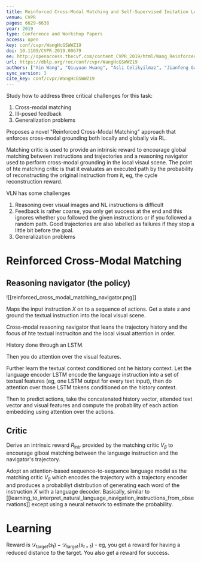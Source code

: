 ```yaml
---
title: Reinforced Cross-Modal Matching and Self-Supervised Imitation Learning for Vision-Language Navigation.
venue: CVPR
pages: 6629-6638
year: 2019
type: Conference and Workshop Papers
access: open
key: conf/cvpr/WangHcGSWWZ19
doi: 10.1109/CVPR.2019.00679
ee: http://openaccess.thecvf.com/content_CVPR_2019/html/Wang_Reinforced_Cross-Modal_Matching_and_Self-Supervised_Imitation_Learning_for_Vision-Language_Navigation_CVPR_2019_paper.html
url: https://dblp.org/rec/conf/cvpr/WangHcGSWWZ19
authors: ["Xin Wang", "Qiuyuan Huang", "Asli Celikyilmaz", "Jianfeng Gao", "Dinghan Shen", "Yuan-Fang Wang", "William Yang Wang", "Lei Zhang"]
sync_version: 3
cite_key: conf/cvpr/WangHcGSWWZ19
---
```


Study how to address three critical challenges for this task:

1. Cross-modal matching
2. Ill-posed feedback
3. Generalization problems

Proposes a novel "Reinforced Cross-Modal Matching" approach that enforces cross-modal grounding both locally and globally via RL.

Matching critic is used to provide an intrinsic reward to encourage global matching between instructions and trajectories and a reasoning navigator used to perform cross-modal grounding in the local visaul scene. The point of hte matching critic is that it evaluates an executed path by the probability of reconstructing the original instruction from it, eg, the cycle reconstruction reward.

VLN has some challenges

1. Reasoning over visual images and NL instructions is difficult
2. Feedback is rather coarse, you only get success at the end and this ignores whether you followed the given instructions or if you followed a random path. Good trajectories are also labelled as failures if they stop a little bit before the goal.
3. Generalization problems

# Reinforced Cross-Modal Matching

## Reasoning navigator (the policy)

![[reinforced_cross_modal_matching_navigator.png]]

Maps the input instruction $X$ on to a sequence of actions. Get a state $s$ and ground the textual instruction into the local visual scene.

Cross-modal reasoning navigator that leans the trajectory history and the focus of hte textual instruciton and the local visual attention in order.

History done through an LSTM.

Then you do attention over the visual features.

Further learn the textual context conditioned ont he history context. Let the language encoder LSTM encode the language instruction into a set of textual features (eg, one LSTM output for every text input), then do attention over those LSTM tokens conditioned on the history context.

Then to predict actions, take the concatenated history vector, attended text vector and visual features and compute the probability of each action embedding using attention over the actions.

## Critic

Derive an intrinsic reward $R_{\text{intr}}$ provided by the matching critic $V_{\beta}$ to encourage glboal matching between the language instruction and the navigator's trajectory.

Adopt an attention-based sequence-to-sequence language model as the matching critic $V_{\beta}$ which encodes the trajectory with a trajectory encoder and produces a probabiliyt distribution of generating each word of the instruction $X$ with a language decoder. Basically, similar to [[learning_to_interpret_natural_language_navigation_instructions_from_observations]] except using a neural network to estimate the probability.

# Learning

Reward is $\mathcal{D}_{\text{target}}(s_t) - \mathcal{D}_{\text{target}}(s_{t + 1})$ - eg, you get a reward for having a reduced distance to the target. You also get a reward for success.


